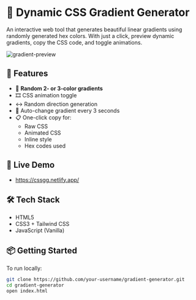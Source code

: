 # 🎨 Dynamic CSS Gradient Generator

An interactive web tool that generates beautiful linear gradients using randomly generated hex colors. With just a click, preview dynamic gradients, copy the CSS code, and toggle animations.

![gradient-preview](preview.png) <!-- Optional image -->

## 🌟 Features

- 🔀 **Random 2- or 3-color gradients**
- 🎞️ CSS animation toggle
- ↔️ Random direction generation
- 🔁 Auto-change gradient every 3 seconds
- 📋 One-click copy for:
  - Raw CSS
  - Animated CSS
  - Inline style
  - Hex codes used

## 🚀 Live Demo

- https://cssgg.netlify.app/

## 🛠️ Tech Stack

- HTML5
- CSS3 + Tailwind CSS
- JavaScript (Vanilla)

## 📦 Getting Started

To run locally:

```bash
git clone https://github.com/your-username/gradient-generator.git
cd gradient-generator
open index.html
